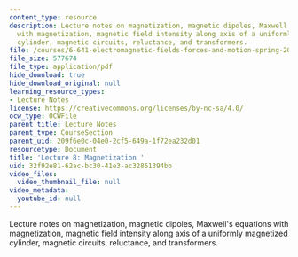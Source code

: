 ```yaml
---
content_type: resource
description: Lecture notes on magnetization, magnetic dipoles, Maxwell's equations
  with magnetization, magnetic field intensity along axis of a uniformly magnetized
  cylinder, magnetic circuits, reluctance, and transformers.
file: /courses/6-641-electromagnetic-fields-forces-and-motion-spring-2005/32f92e8162acbc3041e3ac32861394bb_lecture8.pdf
file_size: 577674
file_type: application/pdf
hide_download: true
hide_download_original: null
learning_resource_types:
- Lecture Notes
license: https://creativecommons.org/licenses/by-nc-sa/4.0/
ocw_type: OCWFile
parent_title: Lecture Notes
parent_type: CourseSection
parent_uid: 209f6e0c-04e0-2cf5-649a-1f72ea232d01
resourcetype: Document
title: 'Lecture 8: Magnetization '
uid: 32f92e81-62ac-bc30-41e3-ac32861394bb
video_files:
  video_thumbnail_file: null
video_metadata:
  youtube_id: null
---
```

Lecture notes on magnetization, magnetic dipoles, Maxwell's equations with magnetization, magnetic field intensity along axis of a uniformly magnetized cylinder, magnetic circuits, reluctance, and transformers.